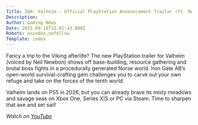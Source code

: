 ```yaml
---
Title: IGN: Valheim - Official PlayStation Announcement Trailer (ft. Neil Newbon)
Description: 
Author: Gaming News
Date: 2025-09-16T22:01:43.000Z
Robots: noindex,nofollow
Template: index
---
```

<p>Fancy a trip to the Viking afterlife? The new PlayStation trailer for Valheim (voiced by Neil Newbon) shows off base-building, resource gathering and brutal boss fights in a procedurally generated Norse world. Iron Gate AB’s open-world survival-crafting gem challenges you to carve out your own refuge and take on the forces of the tenth world.</p>

<p>Valheim lands on PS5 in 2026, but you can already brave its misty meadows and savage seas on Xbox One, Series X|S or PC via Steam. Time to sharpen that axe and set sail!</p>

<p><em>Watch on <a href="https://www.youtube.com/watch?v=9v6ywOKE-Ic" rel="noopener noreferrer">YouTube</a></em></p>

